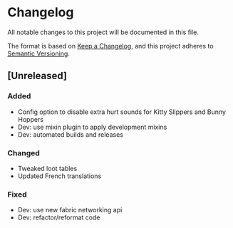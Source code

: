 # Changelog
All notable changes to this project will be documented in this file.

The format is based on [Keep a Changelog](https://keepachangelog.com/en/1.0.0/),
and this project adheres to [Semantic Versioning](https://semver.org/spec/v2.0.0.html).

## [Unreleased]
### Added
- Config option to disable extra hurt sounds for Kitty Slippers and Bunny Hoppers
- Dev: use mixin plugin to apply development mixins
- Dev: automated builds and releases

### Changed
- Tweaked loot tables
- Updated French translations

### Fixed
- Dev: use new fabric networking api
- Dev: refactor/reformat code

